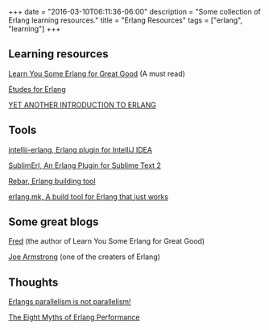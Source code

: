 +++
date = "2016-03-10T06:11:36-06:00"
description = "Some collection of Erlang learning resources."
title = "Erlang Resources"
tags = ["erlang", "learning"]
+++

## Learning resources

[Learn You Some Erlang for Great Good](http://learnyousomeerlang.com) (A must read)

[Études for Erlang](http://chimera.labs.oreilly.com/books/1234000000726)

[YET ANOTHER INTRODUCTION TO ERLANG](http://theerlangelist.blogspot.ca/2012/12/yet-another-introduction-to-erlang.html)


## Tools

[intellij-erlang, Erlang plugin for IntelliJ IDEA](http://ignatov.github.io/intellij-erlang/)

[SublimErl, An Erlang Plugin for Sublime Text 2](https://github.com/ostinelli/SublimErl)

[Rebar, Erlang building tool](https://github.com/rebar/rebar)

[erlang.mk, A build tool for Erlang that just works](https://erlang.mk)


## Some great blogs

[Fred](http://ferd.ca) (the author of Learn You Some Erlang for Great Good)

[Joe Armstrong](http://joearms.github.io/index.html) (one of the creaters of Erlang)

## Thoughts

[Erlangs parallelism is not parallelism!](http://jlouisramblings.blogspot.ca/2011/07/erlangs-parallelism-is-not-parallelism.html)

[The Eight Myths of Erlang Performance](http://erlang.org/doc/efficiency_guide/myths.html#id60414)
